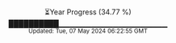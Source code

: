 <p align="center">
⏳Year Progress (34.77 %) <br>
██████████▁▁▁▁▁▁▁▁▁▁▁▁▁▁▁▁▁▁▁▁ <br>
<sub>Updated: Tue, 07 May 2024 06:22:55 GMT</sub>
</p>

